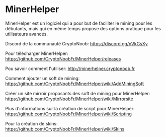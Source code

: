 # MinerHelper
MinerHelper est un logiciel qui a pour but de faciliter le mining pour les débutants, mais qui en même temps propose des options pratique pour les utilisateurs avancés.

Discord de la communauté CryptoNoob: https://discord.gg/nVkGsXy

Pour télécharger MinerHelper: https://github.com/CryptoNoobFr/MinerHelper/releases

Pou savoir comment l'utiliser: http://minerhelper.cryptonoob.fr

Comment ajouter un soft de mining: https://github.com/CryptoNoobFr/MinerHelper/wiki/AddMiningSoft

Créer un site mirroir proposants des soft de mining pour MinerHelper: https://github.com/CryptoNoobFr/MinerHelper/wiki/Mirrorsite

Plus d'informations sur la création de script pour MinerHelper: https://github.com/CryptoNoobFr/MinerHelper/wiki/Scripting

Pour la création de skins: https://github.com/CryptoNoobFr/MinerHelper/wiki/Skins
